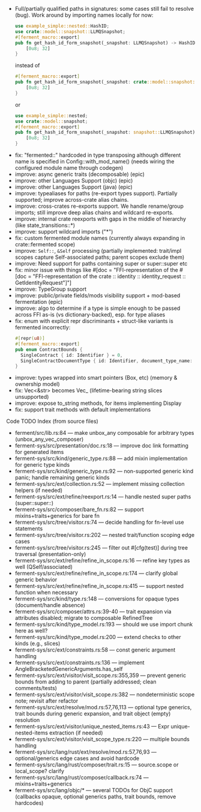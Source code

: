 - Full/partially qualified paths in signatures: some cases still fail to resolve (bug). Work around by importing names locally for now:
    ```rust
    use example_simple::nested::HashID;
    use crate::model::snapshot::LLMQSnapshot;
    #[ferment_macro::export]
    pub fn get_hash_id_form_snapshot(_snapshot: LLMQSnapshot) -> HashID {
        [0u8; 32]
    }
    ```
    instead of
    ```rust
    #[ferment_macro::export]
    pub fn get_hash_id_form_snapshot(_snapshot: crate::model::snapshot::LLMQSnapshot) -> example_simple::nested::HashID {
        [0u8; 32]
    }
    ```
    or
    ```rust
    use example_simple::nested;
    use crate::model::snapshot;
    #[ferment_macro::export]
    pub fn get_hash_id_form_snapshot(_snapshot: snapshot::LLMQSnapshot) -> nested::HashID {
        [0u8; 32]
    }
    ```
- fix: "fermented::" hardcoded in type transposing although different name is specified in Config::with_mod_name() (needs wiring the configured module name through codegen)
- improve: async generic traits (decomposable) (epic)
- improve: other Languages Support (objc) (epic)
- improve: other Languages Support (java) (epic)
- improve: typealiases for paths (re-export types support). Partially supported; improve across-crate alias chains.
- improve: cross-crates re-exports support. We handle rename/group imports; still improve deep alias chains and wildcard re-exports.
- improve: internal crate reexports with gaps in the middle of hierarchy (like state_transitions::*)
- improve: support wildcard imports ("*")
- fix: custom fermented module names (currently always expanding in crate::fermented scope)
- improve: `Self::`, `&Self` processing (partially implemented: trait/impl scopes capture Self-associated paths; parent scopes exclude them)
- improve: Need support for paths containing super or super::super etc
- fix: minor issue with things like #[doc = "FFI-representation of the # [doc = \"FFI-representation of the crate :: identity :: identity_request :: GetIdentityRequest\"]"]
- improve: TypeGroup support
- improve: public/private fields/mods visibility support + mod-based fermentation (epic)
- improve: algo to determine if a type is simple enough to be passed across FFI as-is (vs dictionary-backed), esp. for type aliases
- fix: enum with explicit repr discriminants + struct-like variants is fermented incorrectly: 
  ```rust
  #[repr(u8)]
  #[ferment_macro::export]
  pub enum ContractBounds {
    SingleContract { id: Identifier } = 0,
    SingleContractDocumentType { id: Identifier, document_type_name: String } = 1,
  }
  ```
- improve: types wrapped into smart pointers (Box, etc) (memory & ownership model)
- fix: Vec<&str> becomes Vec_ (lifetime-bearing string slices unsupported)
- improve: expose to_string methods, for items implementing Display
- fix: support trait methods with default implementations

Code TODO Index (from source files)
- ferment/src/lib.rs:84 — make unbox_any composable for arbitrary types (unbox_any_vec_composer)
- ferment-sys/src/presentation/doc.rs:18 — improve doc link formatting for generated items
- ferment-sys/src/kind/generic_type.rs:88 — add mixin implementation for generic type kinds
- ferment-sys/src/kind/generic_type.rs:92 — non-supported generic kind panic; handle remaining generic kinds
- ferment-sys/src/ext/collection.rs:52 — implement missing collection helpers (if needed)
- ferment-sys/src/ext/refine/reexport.rs:14 — handle nested super paths (super::super::)
- ferment-sys/src/composer/bare_fn.rs:82 — support mixins+traits+generics for bare fn
- ferment-sys/src/tree/visitor.rs:74 — decide handling for fn-level use statements
- ferment-sys/src/tree/visitor.rs:202 — nested trait/function scoping edge cases
- ferment-sys/src/tree/visitor.rs:245 — filter out #[cfg(test)] during tree traversal (presentation-only)
- ferment-sys/src/ext/refine/refine_in_scope.rs:16 — refine key types as well (QSelf/associated)
- ferment-sys/src/ext/refine/refine_in_scope.rs:174 — clarify global generic behavior
- ferment-sys/src/ext/refine/refine_in_scope.rs:415 — support nested function when necessary
- ferment-sys/src/kind/type.rs:148 — conversions for opaque types (document/handle absence)
- ferment-sys/src/composer/attrs.rs:39-40 — trait expansion via attributes disabled; migrate to composable RefinedTree
- ferment-sys/src/kind/type_model.rs:193 — should we use import chunk here as well?
- ferment-sys/src/kind/type_model.rs:200 — extend checks to other kinds (e.g., slices)
- ferment-sys/src/ext/constraints.rs:58 — const generic argument handling
- ferment-sys/src/ext/constraints.rs:136 — implement AngleBracketedGenericArguments.has_self
- ferment-sys/src/ext/visitor/visit_scope.rs:355,359 — prevent generic bounds from adding to parent (partially addressed; clean comments/tests)
- ferment-sys/src/ext/visitor/visit_scope.rs:382 — nondeterministic scope note; revisit after refactor
- ferment-sys/src/ext/resolve/mod.rs:57,76,113 — optional type generics, trait bounds during generic expansion, and trait object (empty) resolution
- ferment-sys/src/ext/visitor/unique_nested_items.rs:43 — Expr unique-nested-items extraction (if needed)
- ferment-sys/src/ext/visitor/visit_scope_type.rs:220 — multiple bounds handling
- ferment-sys/src/lang/rust/ext/resolve/mod.rs:57,76,93 — optional/generics edge cases and avoid hardcode
- ferment-sys/src/lang/rust/composer/trait.rs:15 — source.scope or local_scope? clarify
- ferment-sys/src/lang/rust/composer/callback.rs:74 — mixins+traits+generics
- ferment-sys/src/lang/objc/* — several TODOs for ObjC support (callbacks opaque, optional generics paths, trait bounds, remove hardcodes)
